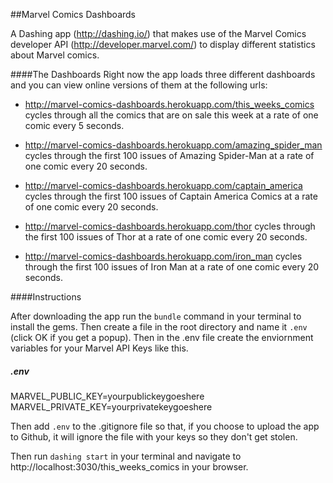 ##Marvel Comics Dashboards

A Dashing app (http://dashing.io/) that makes use of the Marvel Comics developer API (http://developer.marvel.com/) to display different statistics about Marvel comics.

####The Dashboards
Right now the app loads three different dashboards and you can view online versions of them at the following urls:

* http://marvel-comics-dashboards.herokuapp.com/this_weeks_comics cycles through all the comics that are on sale this week at a rate of one comic every 5 seconds.

* http://marvel-comics-dashboards.herokuapp.com/amazing_spider_man cycles through the first 100 issues of Amazing Spider-Man at a rate of one comic every 20 seconds.

* http://marvel-comics-dashboards.herokuapp.com/captain_america cycles through the first 100 issues of Captain America Comics at a rate of one comic every 20 seconds.

* http://marvel-comics-dashboards.herokuapp.com/thor cycles through the first 100 issues of Thor at a rate of one comic every 20 seconds.

* http://marvel-comics-dashboards.herokuapp.com/iron_man cycles through the first 100 issues of Iron Man at a rate of one comic every 20 seconds.

####Instructions

After downloading the app run the `bundle` command in your terminal to install the gems. Then create a file in the root directory and name it `.env` (click OK if you get a popup). Then in the .env file create the enviornment variables for your Marvel API Keys like this.

##### .env
MARVEL_PUBLIC_KEY=yourpublickeygoeshere<br />
MARVEL_PRIVATE_KEY=yourprivatekeygoeshere

Then add `.env` to the .gitignore file so that, if you choose to upload the app to Github, it will ignore the file with your keys so they don't get stolen.

Then run `dashing start` in your terminal and navigate to http://localhost:3030/this_weeks_comics in your browser.
